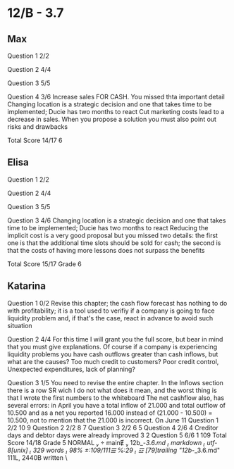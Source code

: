 # 12/B - 3.7

## Max

Question 1      2/2

Question 2      4/4

Question 3      5/5

Question 4      3/6
                Increase sales FOR CASH. You missed thta important detail
                Changing location is a strategic decision and one that takes
                time to be implemented; Ducie has two months to react
                Cut marketing costs lead to a decrease in sales.
                When you propose a solution you must also point out risks and
                drawbacks

Total Score     14/17 6

## Elisa

Question 1      2/2

Question 2      4/4

Question 3      5/5

Question 3      4/6
                Changing location is a strategic decision and one that takes
                time to be implemented; Ducie has two months to react
                Reducing the implicit cost is a very good proposal but you missed two
                details: the first one is that the additional time slots should be
                sold for cash; the second is that the costs of having more lessons
                does not surpass the benefits

Total Score     15/17 Grade 6

## Katarina

Question 1      0/2
                Revise this chapter; the cash flow forecast has nothing to do with
                profitability; it is a tool used to verifiy if a company is going
                to face liquidity problem and, if that's the case, react in advance
                to avoid such situation

Question 2      4/4
                For this time I will grant you the full score, but bear in mind that
                you must give explanations. Of course if a company is experiencing
                liquidity problems you have cash outflows greater than cash inflows,
                but what are the causes? Too much credit to customers? Poor credit control,
                Unexpected expenditures, lack of planning?

Question 3      1/5
                You need to revise the entire chapter.
                In the Inflows section there is a row SR wich I do not what does it mean,
                and the worst thing is that I wrote the first numbers to the whiteboard
                The net cashflow also, has several errors: in April you have a total inflow
                of 21.000 and total outflow of 10.500 and as a net you reported 16.000 instead
                of (21.000 - 10.500) = 10.500, not to mention that the 21.000 is incorrect.
                On June
 11 Question 1      2/2
 10
  9 Question 2      2/2
  8
  7 Question 3      2/2
  6
  5 Question 4      2/6
  4                 Creditor days and debtor days were already improved
  3
  2 Question 5      6/6
  1
109 Total Score     14/18 Grade 5
 NORMAL   mainɆ  12b_-_3.6.md                                                                                                     markdown  utf-8[unix]  329 words  98% :109/111☰ ℅:29  ☲ [79]trailing
"12b_-_3.6.md" 111L, 2440B written
\







